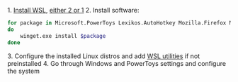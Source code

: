 1\. [Install WSL](https://docs.microsoft.com/en-us/windows/wsl/install), [either 2 or 1](https://docs.microsoft.com/en-us/windows/wsl/compare-versions)
2\. Install software:
```sh
for package in Microsoft.PowerToys Lexikos.AutoHotkey Mozilla.Firefox Microsoft.WindowsTerminal Debian.Debian Canonical.Ubuntu vim.vim SumatraPDF.SumatraPDF
do
    winget.exe install $package
done
```
3\. Configure the installed Linux distros and add [WSL utilities](https://wslutiliti.es/) if not preinstalled
4\. Go through Windows and PowerToys settings and configure the system
